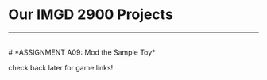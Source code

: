 Our IMGD 2900 Projects
======================
------------------------------------------
<br>
# *ASSIGNMENT A09: Mod the Sample Toy*

check back later for game links!
<br><br><br><br><br>
